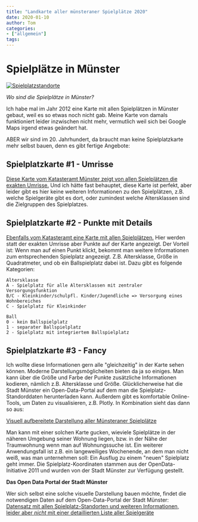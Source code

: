```yaml
---
title: "Landkarte aller münsteraner Spielplätze 2020"
date: 2020-01-10
author: Tom
categories:
- ["allgemein"]
tags:
---
```


# Spielplätze in Münster


<a href="//plot.ly/~tomsrocket/1/"><img src="//www.channel23.de/spielplaetze-in-muenster/spielplatzkarte-preview.jpg" alt="Spielplatzstandorte" /></a>

*Wo sind die Spielplätze in Münster?*

Ich habe mal im Jahr 2012 eine Karte mit allen Spielplätzen in Münster gebaut, weil es so etwas noch nicht gab.
Meine Karte von damals funktioniert leider inzwischen nicht mehr, vermutlich weil sich bei Google Maps irgend etwas geändert hat.

ABER wir sind im 20. Jahrhundert, da braucht man keine Spielplatzkarte mehr selbst bauen, denn es gibt fertige Angebote: 

## Spielplatzkarte #1 - Umrisse 
<a href="//geo.stadt-muenster.de/webgis/application/Umweltkataster?visiblelayers=598/6191">Diese Karte vom Katasteramt Münster zeigt von allen Spielplätzen die exakten Umrisse.</a> Und ich hätte fast behauptet, diese Karte ist perfekt, aber leider gibt es hier keine weiteren Informationen zu den Spielplätzen, z.B. welche Spielgeräte gibt es dort, oder zumindest welche Altersklassen sind die Zielgruppen des Spielplatzes.

## Spielplatzkarte #2 - Punkte mit Details
<a href="//geo7.stadt-muenster.de/webgis/map/?wmsurl=https%3A//www.stadt-muenster.de/ows/mapserv706/odspielplserv&wmslayer=spielplaetze&titel=Spielpl%C3%A4tze"> Ebenfalls vom Katasteramt eine Karte mit allen Spielplätzen.</a> Hier werden statt der exakten Umrisse aber Punkte auf der Karte angezeigt. Der Vorteil ist: Wenn man auf einen Punkt klickt, bekommt man weitere Informationen zum entsprechenden Spielplatz angezeigt. Z.B. Altersklasse, Größe in Quadratmeter, und ob ein Ballspielplatz dabei ist. Dazu gibt es folgende Kategorien: 



    Altersklasse
    A - Spielplatz für alle Altersklassen mit zentraler Versorgungsfunktion
    B/C - Kleinkinder/schulpfl. Kinder/Jugendliche => Versorgung eines Wohnbereiches
    C - Spielplatz für Kleinkinder

    Ball
    0 - kein Ballspielplatz
    1 - separater Ballspielplatz
    2 - Spielplatz mit integriertem Ballspielplatz

## Spielplatzkarte #3 - Fancy
Ich wollte diese Informationen gern alle "gleichzeitig" in der Karte sehen können. Moderne Darstellungsmöglicheiten bieten da ja so einiges. Man kann über die Größe und Farbe der Punkte zusätzliche Informationen kodieren, nämlich z.B. Altersklasse und Größe. Glücklicherweise hat die Stadt Münster ein Open-Data-Portal auf dem man die Spielplatz-Standorddaten herunterladen kann. Außerdem gibt es komfortable Online-Tools, um Daten zu visualisieren, z.B. Plotly. In Kombination sieht das dann so aus:

<a href="//plot.ly/~tomsrocket/1/">Visuell aufbereitete Darstellung aller Münsteraner Spielplätze</a>


Man kann mit einer solchen Karte gucken, wieviele Spielplätze in der näheren Umgebung seiner Wohnung liegen, bzw. in der Nähe der Traumwohnung wenn man auf Wohnungssuche ist. Ein weiterer Anwendungsfall ist z.B. ein langeweiliges Wochenende, an dem man nicht weiß, was man unternehmen soll: Ein Ausflug zu einem "neuen" Spielplatz geht immer. 
Die Spielplatz-Koordinaten stammen aus der OpenData-Initiative 2011 und wurden von der Stadt Münster zur Verfügung gestellt. 

**Das Open Data Portal der Stadt Münster**

Wer sich selbst eine solche visuelle Darstellung bauen möchte, findet die notwendigen Daten auf dem Open-Data-Portal der Stadt Münster:  
<a href="//opendata.stadt-muenster.de/dataset/kinderspielpl%C3%A4tze">Datensatz mit allen Spielplatz-Standorten und weiteren Informationen, leider aber *nicht* mit einer detaillierten Liste aller Spielgeräte</a>

